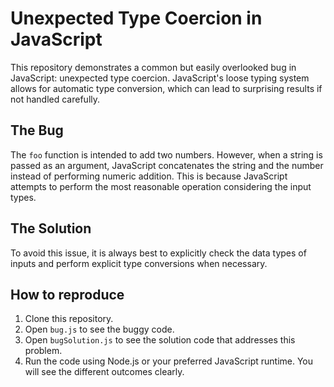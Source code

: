 # Unexpected Type Coercion in JavaScript

This repository demonstrates a common but easily overlooked bug in JavaScript: unexpected type coercion. JavaScript's loose typing system allows for automatic type conversion, which can lead to surprising results if not handled carefully.

## The Bug

The `foo` function is intended to add two numbers. However, when a string is passed as an argument, JavaScript concatenates the string and the number instead of performing numeric addition. This is because JavaScript attempts to perform the most reasonable operation considering the input types.

## The Solution

To avoid this issue, it is always best to explicitly check the data types of inputs and perform explicit type conversions when necessary.

## How to reproduce

1. Clone this repository.
2. Open `bug.js` to see the buggy code.
3. Open `bugSolution.js` to see the solution code that addresses this problem.
4. Run the code using Node.js or your preferred JavaScript runtime.  You will see the different outcomes clearly.